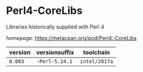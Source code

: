 # Perl4-CoreLibs

Libraries historically supplied with Perl 4

*homepage*: <https://metacpan.org/pod/Perl4::CoreLibs>

version | versionsuffix | toolchain
--------|---------------|----------
``0.003`` | ``-Perl-5.24.1`` | ``intel/2017a``

